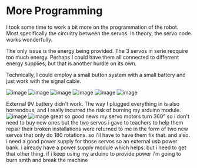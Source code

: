 # More Programming

I took some time to work a bit more on the programmation of the robot. Most specifically the circuitry between the servos.
In theory, the servo code works wonderfully. 

The only issue is the energy being provided. The 3 servos in serie reqquire too much energy. Perhaps I could have them all connected to differrent energy supplies, but that is another hurdle on its own. 

Technically, I could employ a small button system with a small battery and just work with the signal cable.

![image](img/electric1.jpg)
![image](img/electric2.jpg)
![image](img/electric3.jpg)
![image](img/electric4.jpg)
![image](img/electric5.jpg)
![image](img/electric6.jpg)

External 9V battery didn't work. The way I plugged everything in is also horrendous, and I really incurred the risk of burning my arduino module.
![image](img/electric8.jpg)
![image](img/electric7.jpg)
great so good news
my servo motors turn 360° so i don't need to buy new ones
but the two servos i gave to teachers to help them repair their broken installations were returned to me in the form of two new servos that only do 180 rotations.
so i'll have to have them fix that.
and also. i need a good power supply for those servos
so an external usb power bank. i already have a power supply module which helps. but i need to get that other thing.
if i keep using my arduino to provide power i'm going to burn smth and break the machine